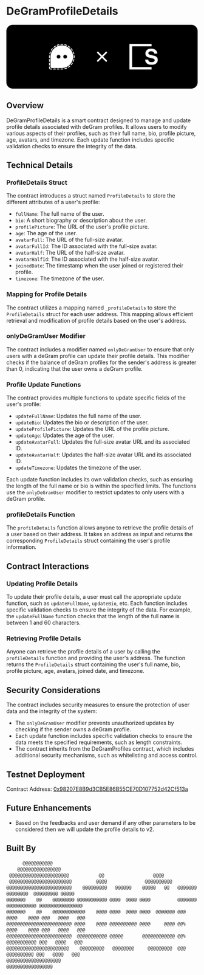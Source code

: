 # DeGramProfileDetails

![degramxskale](/assets/degramxskale.png)

## Overview

DeGramProfileDetails is a smart contract designed to manage and update profile details associated with deGram profiles. It allows users to modify various aspects of their profiles, such as their full name, bio, profile picture, age, avatars, and timezone. Each update function includes specific validation checks to ensure the integrity of the data.

## Technical Details

### ProfileDetails Struct

The contract introduces a struct named `ProfileDetails` to store the different attributes of a user's profile:
- `fullName`: The full name of the user.
- `bio`: A short biography or description about the user.
- `profilePicture`: The URL of the user's profile picture.
- `age`: The age of the user.
- `avatarFull`: The URL of the full-size avatar.
- `avatarFullId`: The ID associated with the full-size avatar.
- `avatarHalf`: The URL of the half-size avatar.
- `avatarHalfId`: The ID associated with the half-size avatar.
- `joinedDate`: The timestamp when the user joined or registered their profile.
- `timezone`: The timezone of the user.

### Mapping for Profile Details

The contract utilizes a mapping named `_profileDetails` to store the `ProfileDetails` struct for each user address. This mapping allows efficient retrieval and modification of profile details based on the user's address.

### onlyDeGramUser Modifier

The contract includes a modifier named `onlyDeGramUser` to ensure that only users with a deGram profile can update their profile details. This modifier checks if the balance of deGram profiles for the sender's address is greater than 0, indicating that the user owns a deGram profile.

### Profile Update Functions

The contract provides multiple functions to update specific fields of the user's profile:
- `updateFullName`: Updates the full name of the user.
- `updateBio`: Updates the bio or description of the user.
- `updateProfilePicture`: Updates the URL of the profile picture.
- `updateAge`: Updates the age of the user.
- `updateAvatarFull`: Updates the full-size avatar URL and its associated ID.
- `updateAvatarHalf`: Updates the half-size avatar URL and its associated ID.
- `updateTimezone`: Updates the timezone of the user.

Each update function includes its own validation checks, such as ensuring the length of the full name or bio is within the specified limits. The functions use the `onlyDeGramUser` modifier to restrict updates to only users with a deGram profile.

### profileDetails Function

The `profileDetails` function allows anyone to retrieve the profile details of a user based on their address. It takes an address as input and returns the corresponding `ProfileDetails` struct containing the user's profile information.

## Contract Interactions

### Updating Profile Details

To update their profile details, a user must call the appropriate update function, such as `updateFullName`, `updateBio`, etc. Each function includes specific validation checks to ensure the integrity of the data. For example, the `updateFullName` function checks that the length of the full name is between 1 and 60 characters.

### Retrieving Profile Details

Anyone can retrieve the profile details of a user by calling the `profileDetails` function and providing the user's address. The function returns the `ProfileDetails` struct containing the user's full name, bio, profile picture, age, avatars, joined date, and timezone.

## Security Considerations

The contract includes security measures to ensure the protection of user data and the integrity of the system:
- The `onlyDeGramUser` modifier prevents unauthorized updates by checking if the sender owns a deGram profile.
- Each update function includes specific validation checks to ensure the data meets the specified requirements, such as length constraints.
- The contract inherits from the DeGramProfiles contract, which includes additional security mechanisms, such as whitelisting and access control.

## Testnet Deployment

Contract Address: [0x98207E8B9d3CB5E86B55CE70D107752d42Cf513a](https://giant-half-dual-testnet.explorer.testnet.skalenodes.com/address/0x98207E8B9d3CB5E86B55CE70D107752d42Cf513a)



## Future Enhancements

- Based on the feedbacks and user demand if any other parameters to be considered then we will update the profile details to v2.

## Built By
```
      @@@@@@@@@@@                                                                                   
    @@@@@@@@@@@@@@@@                                                                                
 @@@@@@@@@@@@@@@@@@@@@@           @@                  @@@@                                          
 @@@@@@@@@@@@@@@@@@@@@@@         @@@@              @@@@@@@@@@                                       
@@@@@@@@@@@@@@@@@@@@@@@@    @@@@@@@@@   @@@@@@    @@@@@   @@   @@@@@@@   @@@@@@@@  @@@@@@@@@ @@@@@  
@@@@@@@    @@    @@@@@@@@ @@@@@@@@@@@ @@@@  @@@@ @@@@          @@@@@@@ @@@@@@@@@@@ @@@@@@@@@@@@@@@@ 
@@@@@@@    @@    @@@@@@@@@@@@    @@@@ @@@@  @@@@ @@@@  @@@@@@@ @@@    @@@@    @@@@ @@@   @@@@   @@@ 
@@@@@@@@@@@@@@@@@@@@@@@@ @@@@    @@@@ @@@@@@@@@@ @@@@     @@@@ @@%    @@@@    @@@@ @@@   @@@@   @@@ 
@@@@@@@@@@@@@@@@@@@@@@@@  @@@@@@@@@@@ @@@@@       @@@@@@@@@@@@ @@%     @@@@@@@@@@@ @@@   @@@@   @@@ 
@@@@@@@@@@@@@@@@@@@@@@@    @@@@@@@@@   @@@@@@@@     @@@@@@@@@  @@@      @@@@@@@@@@ @@@   @@@@   @@@ 
@@@@@@@@@@@@@@@@@@@@                                                                                
@@@@@@@@@@@@@@@@@                                                                                   
```